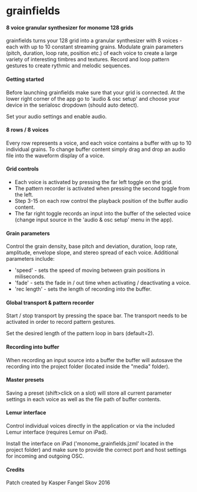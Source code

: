 # grainfields
#### 8 voice granular synthesizer for monome 128 grids

grainfields turns your 128 grid into a granular synthesizer with 8 voices - each with up to 10 constant streaming grains. Modulate grain parameters (pitch, duration, loop rate, position etc.) of each voice to create a large variety of interesting timbres and textures. Record and loop pattern gestures to create rythmic and melodic sequences.

#### Getting started

Before launching grainfields make sure that your grid is connected. At the lower right corner of the app go to 'audio & osc setup' and choose your device in the serialosc dropdown (should auto detect).

Set your audio settings and enable audio.

#### 8 rows / 8 voices

Every row represents a voice, and each voice contains a buffer with up to 10 individual grains. To change buffer content simply drag and drop an audio file into the waveform display of a voice.

#### Grid controls

- Each voice is activated by pressing the far left toggle on the grid.
- The pattern recorder is activated when pressing the second toggle from the left.
- Step 3-15 on each row control the playback position of the buffer audio content.
- The far right toggle records an input into the buffer of the selected voice (change input source in the 'audio & osc setup' menu in the app).

#### Grain parameters

Control the grain density, base pitch and deviation, duration, loop rate, amplitude, envelope slope, and stereo spread of each voice. Additional parameters include:

- 'speed' - sets the speed of moving between grain positions in miliseconds.
- 'fade' - sets the fade in / out time when activating / deactivating a voice.
- 'rec length' - sets the length of recording into the buffer.

#### Global transport & pattern recorder

Start / stop transport by pressing the space bar. The transport needs to be activated in order to record pattern gestures.

Set the desired length of the pattern loop in bars (default=2).

#### Recording into buffer

When recording an input source into a buffer the buffer will autosave the recording into the project folder (located inside the "media" folder).

#### Master presets

Saving a preset (shift>click on a slot) will store all current parameter settings in each voice as well as the file path of buffer contents.

#### Lemur interface 

Control individual voices directly in the application or via the included Lemur interface (requires Lemur on iPad).

Install the interface on iPad ('monome_grainfields.jzml' located in the project folder) and make sure to provide the correct port and host settings for incoming and outgoing OSC.

#### Credits
Patch created by Kasper Fangel Skov 2016
